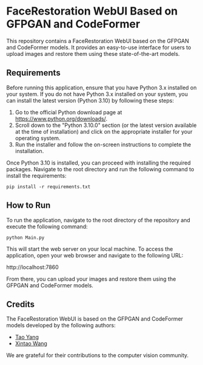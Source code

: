 # FaceRestoration WebUI Based on GFPGAN and CodeFormer

This repository contains a FaceRestoration WebUI based on the GFPGAN and CodeFormer models. It provides an easy-to-use interface for users to upload images and restore them using these state-of-the-art models.

## Requirements

Before running this application, ensure that you have Python 3.x installed on your system. If you do not have Python 3.x installed on your system, you can install the latest version (Python 3.10) by following these steps:

1. Go to the official Python download page at https://www.python.org/downloads/.
2. Scroll down to the "Python 3.10.0" section (or the latest version available at the time of installation) and click on the appropriate installer for your operating system.
3. Run the installer and follow the on-screen instructions to complete the installation.

Once Python 3.10 is installed, you can proceed with installing the required packages.
Navigate to the root directory and run the following command to install the requirements:

```pip install -r requirements.txt```

## How to Run

To run the application, navigate to the root directory of the repository and execute the following command:

```python Main.py```

This will start the web server on your local machine. To access the application, open your web browser and navigate to the following URL:

http://localhost:7860

From there, you can upload your images and restore them using the GFPGAN and CodeFormer models.

## Credits

The FaceRestoration WebUI is based on the GFPGAN and CodeFormer models developed by the following authors:

- [Tao Yang](https://github.com/TencentARC/GFPGAN)
- [Xintao Wang](https://github.com/xinntao/CodeFormer)

We are grateful for their contributions to the computer vision community.
